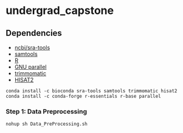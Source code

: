 # undergrad_capstone

## Dependencies

- [ncbi/sra-tools](https://github.com/ncbi/sra-tools)
- [samtools](https://www.htslib.org/)
- [R](https://www.r-project.org/)
- [GNU parallel](https://www.gnu.org/software/parallel/) 
- [trimmomatic](http://www.usadellab.org/cms/index.php?page=trimmomatic)
- [HISAT2](https://daehwankimlab.github.io/hisat2/)

```
conda install -c bioconda sra-tools samtools trimmomatic hisat2
conda install -c conda-forge r-essentials r-base parallel
```

### Step 1: Data Preprocessing

```
nohup sh Data_PreProcessing.sh
```

